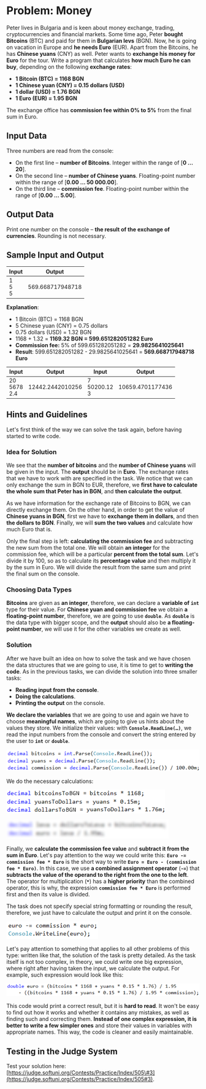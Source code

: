 # Problem: Money

Peter lives in Bulgaria and is keen about money exchange, trading, cryptocurrencies and financial markets. Some time ago, Peter **bought Bitcoins** (BTC) and paid for them in **Bulgarian levs** (BGN). Now, he is going on vacation in Europe and **he needs Euro** (EUR). Apart from the Bitcoins, he has **Chinese yuans** (CNY) as well. Peter wants to **exchange his money for Euro** for the tour. Write a program that calculates **how much Euro he can buy**, depending on the following **exchange rates**: 
  - **1 Bitcoin (BTC) = 1168 BGN**
  - **1 Chinese yuan (CNY) = 0.15 dollars (USD)**
  - **1 dollar (USD) = 1.76 BGN**
  - **1 Euro (EUR) = 1.95 BGN**

The exchange office has **commission fee within 0% to 5%** from the final sum in Euro. 

## Input Data

Three numbers are read from the console: 
* On the first line – **number of Bitcoins**. Integer within the range of [**0 … 20**].
* On the second line – **number of Chinese yuans**. Floating-point number within the range of [**0.00 … 50 000.00**].
* On the third line – **commission fee**. Floating-point number within the range of [**0.00 … 5.00**].

## Output Data

Print one number on the console – **the result of the exchange of currencies**. Rounding is not necessary. 

## Sample Input and Output

| Input        | Output    |
|---------------|------------|
|1<br>5<br>5|569.668717948718| 

**Explanation**: 
 - 1 Bitcoin (BTC) = 1168 BGN
 - 5 Chinese yuan (CNY) = 0.75 dollars
 - 0.75 dollars (USD) = 1.32 BGN
 - 1168 + 1.32 = **1169.32 BGN = 599.651282051282 Euro**
 - **Commission fee:** 5% of 599.651282051282 = **29.9825641025641** 
 - **Result**: 599.651282051282 - 29.9825641025641 = **569.668717948718 Euro**

| Input        | Output            | Input         | Output            |
|------------|------------------|--------------|------------------|
|20<br>5678<br>2.4|12442.2442010256|7<br>50200.12<br>3|10659.4701177436|

## Hints and Guidelines

Let's first think of the way we can solve the task again, before having started to write code.

### Idea for Solution

We see that the **number of bitcoins** and the **number of Chinese yuans** will be given in the input. The **output** should be in **Euro**. The exchange rates that we have to work with are specified in the task. We notice that we can only exchange the sum in BGN to EUR, therefore, we **first have to calculate the whole sum that Peter has in BGN**, and **then calculate the output**.

As we have information for the exchange rate of Bitcoins to BGN, we can directly exchange them. On the other hand, in order to get the value of **Chinese yuans in BGN**, first we have to **exchange them in dollars**, and then **the dollars to BGN**. Finally, we will **sum the two values** and calculate how much Euro that is. 

Only the final step is left: **calculating the commission fee** and subtracting the new sum from the total one. We will obtain **an integer** for the commission fee, which will be a particular **percent from the total sum**. Let's divide it by 100, so as to calculate its **percentage value** and then multiply it by the sum in Euro. We will divide the result from the same sum and print the final sum on the console. 

### Choosing Data Types

**Bitcoins** are given as **an integer**, therefore, we can declare a **variable of `int`** type for their value. For **Chinese yuan and commission fee** we obtain **a floating-point number**, therefore, we are going to use **`double`**. As **`double`** is the data type with bigger scope, and the **output** should also be **a floating-point number**, we will use it for the other variables we create as well.

### Solution

After we have built an idea on how to solve the task and we have chosen the data structures that we are going to use, it is time to get to **writing the code**. As in the previous tasks, we can divide the solution into three smaller tasks:
* **Reading input from the console**.
* **Doing the calculations**.
* **Printing the output** on the console.

**We declare the variables** that we are going to use and again we have to choose **meaningful names**, which are going to give us hints about the values they store. We initialize their values: with **`Console.ReadLine(…)`**, we read the input numbers from the console and convert the string entered by the user to **`int`** or **`double`**. 

![](/assets/chapter-2-2-images/04.Money-01.png)

We do the necessary calculations: 

![](/assets/chapter-2-2-images/04.Money-02.png)

![](/assets/chapter-2-2-images/04.Money-03.png)

Finally, we **calculate the commission fee value** and **subtract it from the sum in Euro**. Let's pay attention to the way we could write this: **`Euro -= commission fee * Euro`** is the short way to write **`Euro = Euro - (commission fee * Euro)`**. In this case, we use **a combined assignment operator** (**`-=`**) that **subtracts the value of the operand to the right from the one to the left**. The operator for multiplication (**`*`**) has a **higher priority** than the combined operator, this is why, the expression **`commission fee * Euro`** is performed first and then its value is divided.

The task does not specify special string formatting or rounding the result, therefore, we just have to calculate the output and print it on the console.

![](/assets/chapter-2-2-images/04.Money-04.png)

Let's pay attention to something that applies to all other problems of this type: written like that, the solution of the task is pretty detailed. As the task itself is not too complex, in theory, we could write one big expression, where right after having taken the input, we calculate the output. For example, such expression would look like this:

![](/assets/chapter-2-2-images/04.Money-05.png)

This code would print a correct result, but it is **hard to read**. It won't be easy to find out how it works and whether it contains any mistakes, as well as finding such and correcting them. **Instead of one complex expression, it is better to write a few simpler ones** and store their values in variables with appropriate names. This way, the code is cleaner and easily maintainable.

## Testing in the Judge System

Test your solution here: [https://judge.softuni.org/Contests/Practice/Index/505\#3](https://judge.softuni.org/Contests/Practice/Index/505#3).
